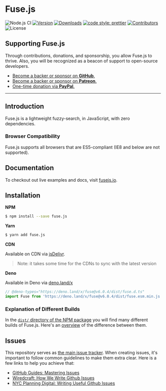 # Fuse.js

![Node.js CI](https://github.com/krisk/Fuse/workflows/Node.js%20CI/badge.svg)
[![Version](https://img.shields.io/npm/v/fuse.js.svg)](https://www.npmjs.com/package/fuse.js)
[![Downloads](https://img.shields.io/npm/dm/fuse.js.svg)](https://npmcharts.com/compare/fuse.js?minimal=tru)
[![code style: prettier](https://img.shields.io/badge/code_style-prettier-ff69b4.svg?style=flat-square)](https://github.com/prettier/prettier)
[![Contributors](https://img.shields.io/github/contributors/krisk/fuse.svg)](https://github.com/krisk/Fuse/graphs/contributors)
![License](https://img.shields.io/npm/l/fuse.js.svg)

## Supporting Fuse.js

Through contributions, donations, and sponsorship, you allow Fuse.js to thrive. Also, you will be recognized as a beacon of support to open-source developers.

- [Become a backer or sponsor on **GitHub**.](https://github.com/sponsors/krisk)
- [Become a backer or sponsor on **Patreon**.](https://patreon.com/fusejs)
- [One-time donation via **PayPal**.](https://www.paypal.me/kirorisk)

---

## Introduction

Fuse.js is a lightweight fuzzy-search, in JavaScript, with zero dependencies.

### Browser Compatibility

Fuse.js supports all browsers that are ES5-compliant (IE8 and below are not supported).

## Documentation

To checkout out live examples and docs, visit [fusejs.io](https://fusejs.io).

## Installation

**NPM**

```sh
$ npm install --save fuse.js
```

**Yarn**

```sh
$ yarn add fuse.js
```

**CDN**

Available on CDN via [jsDelivr](https://cdn.jsdelivr.net/npm/fuse.js/dist/).

> Note: it takes some time for the CDNs to sync with the latest version

**Deno**

Available in Deno via [deno.land/x](https://deno.land/x/fuse)

```typescript
// @deno-types="https://deno.land/x/fuse@v6.0.4/dist/fuse.d.ts"
import Fuse from 'https://deno.land/x/fuse@v6.0.4/dist/fuse.esm.min.js';
```

### Explanation of Different Builds

In the [`dist/` directory of the NPM package](https://cdn.jsdelivr.net/npm/fuse.js/dist/) you will find many different builds of Fuse.js. Here's an [overview](https://fusejs.io/getting-started/different-builds.html) of the difference between them.

## Issues

This repository serves as [the main issue tracker](https://github.com/krisk/Fuse/issues). When creating issues, it's important to follow common guidelines to make them extra clear. Here is a few links to help you achieve that:

- [GitHub Guides: Mastering Issues](https://guides.github.com/features/issues/)
- [Wiredcraft: How We Write Github Issues](https://wiredcraft.com/blog/how-we-write-our-github-issues/)
- [NYC Planning Digital: Writing Useful Github Issues](https://medium.com/nyc-planning-digital/writing-a-proper-github-issue-97427d62a20f)

